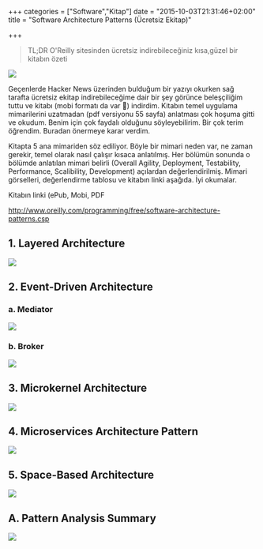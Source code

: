 +++
categories = ["Software","Kitap"]
date = "2015-10-03T21:31:46+02:00"
title = "Software Architecture Patterns (Ücretsiz Ekitap)"

+++

>TL;DR O'Reilly sitesinden ücretsiz indirebileceğiniz kısa,güzel bir kitabın özeti

<img src="/img/software_design_cover.png" />

Geçenlerde Hacker News üzerinden bulduğum bir yazıyı okurken sağ tarafta ücretsiz ekitap indirebileceğime dair bir şey görünce beleşçiliğim tuttu ve kitabı (mobi formatı da var 👏) indirdim. Kitabın temel uygulama mimarilerini uzatmadan (pdf versiyonu 55 sayfa) anlatması çok hoşuma gitti ve okudum. Benim için çok faydalı olduğunu söyleyebilirim. Bir çok terim öğrendim. Buradan önermeye karar verdim.



Kitapta 5 ana mimariden söz ediliyor. Böyle bir mimari neden var, ne zaman gerekir, temel olarak nasıl çalışır kısaca anlatılmış. Her bölümün sonunda o bölümde anlatılan mimari belirli (Overall Agility, Deployment, Testability, Performance, Scalibility, Development) açılardan değerlendirilmiş. Mimari görselleri, değerlendirme tablosu ve kitabın linki aşağıda. İyi okumalar.



Kitabın linki (ePub, Mobi, PDF

http://www.oreilly.com/programming/free/software-architecture-patterns.csp

## 1. Layered Architecture

<img src="/img/layered.png" />

## 2. Event-Driven Architecture

### a. Mediator

<img src="/img/mediator.png" />


### b. Broker

<img src="/img/broker.png" />


## 3. Microkernel Architecture

<img src="/img/kernel.png" />


## 4. Microservices Architecture Pattern

<img src="/img/microservices.png" />



## 5. Space-Based Architecture

<img src="/img/space_based.png" />


## A. Pattern Analysis Summary

<img src="/img/summary.png" />



